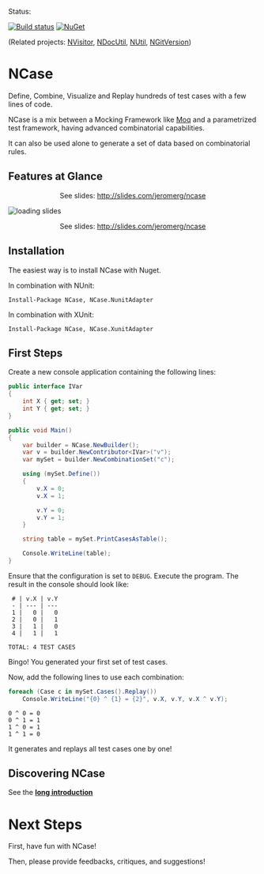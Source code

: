 Status:

[![Build status](https://ci.appveyor.com/api/projects/status/5t819acpeymgqdoh/branch/master?svg=true)](https://ci.appveyor.com/project/jeromerg/ncase/branch/master)  [![NuGet](https://img.shields.io/nuget/dt/NCase.svg)](https://www.nuget.org/packages/NCase/)

(Related projects: [NVisitor], [NDocUtil], [NUtil], [NGitVersion])

NCase
=====

Define, Combine, Visualize and Replay hundreds of test cases with a few lines of code.

NCase is a mix between a Mocking Framework like [Moq][Moq] and a parametrized test framework, having advanced combinatorial capabilities. 

It can also be used alone to generate a set of data based on combinatorial rules.

Features at Glance
------------------

<p align="center">See slides: <a href="http://slides.com/jeromerg/ncase">http://slides.com/jeromerg/ncase</a></p>

![loading slides](http://jeromerg.github.io/NCase/slides.gif)

<p align="center">See slides: <a href="http://slides.com/jeromerg/ncase">http://slides.com/jeromerg/ncase</a></p>

Installation
------------

The easiest way is to install NCase with Nuget.

In combination with NUnit:

```
Install-Package NCase, NCase.NunitAdapter
```

In combination with XUnit:

```
Install-Package NCase, NCase.XunitAdapter
```

First Steps
-----------

Create a new console application containing the following lines:

<!--# FIRST_UNIT_TEST -->
```C#
public interface IVar
{
    int X { get; set; }
    int Y { get; set; }
}

public void Main()
{
    var builder = NCase.NewBuilder();
    var v = builder.NewContributor<IVar>("v");
    var mySet = builder.NewCombinationSet("c");

    using (mySet.Define())
    {
        v.X = 0;
        v.X = 1;

        v.Y = 0;
        v.Y = 1;
    }

    string table = mySet.PrintCasesAsTable();

    Console.WriteLine(table);
}
```

Ensure that the configuration is set to `DEBUG`. Execute the program. The result in the console should look like:

<!--# FIRST_UNIT_TEST_CONSOLE -->
```
 # | v.X | v.Y 
 - | --- | --- 
 1 |   0 |   0 
 2 |   0 |   1 
 3 |   1 |   0 
 4 |   1 |   1 

TOTAL: 4 TEST CASES
```

Bingo! You generated your first set of test cases. 

Now, add the following lines to use each combination:

<!--# FIRST_UNIT_TEST_2 -->
```C#
foreach (Case c in mySet.Cases().Replay())
    Console.WriteLine("{0} ^ {1} = {2}", v.X, v.Y, v.X ^ v.Y);
```

<!--# FIRST_UNIT_TEST_2_CONSOLE -->
```
0 ^ 0 = 0
0 ^ 1 = 1
1 ^ 0 = 1
1 ^ 1 = 0
```

It generates and replays all test cases one by one! 

Discovering NCase
-----------------

See the **[long introduction](./Introduction.md)**


Next Steps
==========

First, have fun with NCase! 

Then, please provide feedbacks, critiques, and suggestions! 

[Moq]: http://github.com/Moq/moq4
[NVisitor]: http://github.com/jeromerg/NVisitor
[NDocUtil]: http://github.com/jeromerg/NDocUtil
[NUtil]: http://github.com/jeromerg/NUtil
[NGitVersion]: http://github.com/jeromerg/NGitVersion
